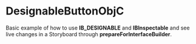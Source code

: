 # DesignableButtonObjC

Basic example of how to use **IB_DESIGNABLE** and **IBInspectable** and see live changes in a Storyboard through **prepareForInterfaceBuilder**.

